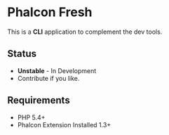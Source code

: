 # Phalcon Fresh

This is a **CLI** application to complement the dev tools.

## Status
- **Unstable** - In Development
- Contribute if you like.

## Requirements
- PHP 5.4+
- Phalcon Extension Installed 1.3+